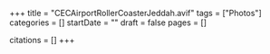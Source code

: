 +++
title = "CECAirportRollerCoasterJeddah.avif"
tags = ["Photos"]
categories = []
startDate = ""
draft = false
pages = []

citations = []
+++
